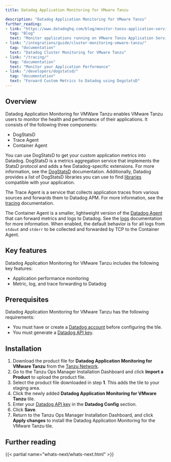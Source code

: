 ```yaml
---
title: Datadog Application Monitoring for VMware Tanzu

description: "Datadog Application Monitoring for VMware Tanzu"
further_reading:
- link: "https://www.datadoghq.com/blog/monitor-tanzu-application-service/"
  tag: "Blog"
  text: "Monitor applications running on VMware Tanzu Application Service"
- link: "/integrations/guide/cluster-monitoring-vmware-tanzu/"
  tag: "documentation"
  text: "Datadog Cluster Monitoring for VMware Tanzu"
- link: "/tracing/"
  tag: "documentation"
  text: "Monitor your Application Performance"
- link: "/developers/dogstatsd/"
  tag: "documentation"
  text: "Forward Custom Metrics to Datadog using DogstatsD"
---
```



## Overview

Datadog Application Monitoring for VMWare Tanzu enables VMware Tanzu users to monitor the health and performance of their applications.
It consists of the following three components:

* DogStatsD
* Trace Agent
* Container Agent

You can use DogStatsD to get your custom application metrics into Datadog. DogStatsD is a metrics aggregation service that implements the StatsD protocol and adds a few Datadog-specific extensions. For more information, see the [DogStatsD][5] documentation. Additionally, Datadog provides a list of DogStatsD libraries you can use to find [libraries][9] compatible with your application.

The Trace Agent is a service that collects application traces from various sources and forwards them to Datadog APM. For more information, see the [tracing][7] documentation.

The Container Agent is a smaller, lightweight version of the [Datadog Agent][6] that can forward metrics and logs to Datadog. See the [logs][8] documentation for more information. When enabled, the default behavior is for all logs from `stdout` and `stderr` to be collected and forwarded by TCP to the Container Agent.

## Key features
Datadog Application Monitoring for VMware Tanzu includes the following key features:

* Application performance monitoring
* Metric, log, and trace forwarding to Datadog

## Prerequisites
Datadog Application Monitoring for VMware Tanzu has the following requirements:

* You must have or create a [Datadog account][4] before configuring the tile.
* You must generate a [Datadog API key][3].

## Installation

1. Download the product file for **Datadog Application Monitoring for VMware Tanzu** from the [Tanzu Network][10].
2. Go to the Tanzu Ops Manager Installation Dashboard and click **Import a Product** to upload the product file.
3. Select the product file downloaded in step **1**. This adds the tile to your staging area.
4. Click the newly added **Datadog Application Monitoring for VMware Tanzu** tile.
5. Enter your [Datadog API key][3] in the **Datadog Config** section.
6. Click **Save**.
7. Return to the Tanzu Ops Manager Installation Dashboard, and click **Apply changes** to install the Datadog Application Monitoring for the VMware Tanzu tile.

## Further reading

{{< partial name="whats-next/whats-next.html" >}}

[2]: /help
[3]: https://app.datadoghq.com/account/settings#api
[4]: https://app.datadoghq.com/signup
[5]: /developers/dogstatsd/?tab=hostagent
[6]: /agent/
[7]: /tracing/
[8]: /logs/
[9]: /libraries/
[10]: https://network.pivotal.io/products/datadog-application-monitoring/
